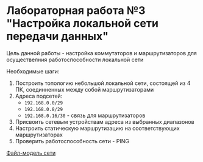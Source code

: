 # Лабораторная работа №3 "Настройка локальной сети передачи данных"

Цель данной работы - настройка коммутаторов и маршрутизаторов для осуществелния работоспособности локальной сети

Необходимые шаги:
1. Построить топологию небольшой локальной сети, состоящей из 4 ПК, соединненных между собой маршрутизаторами
2. Адреса подсетей:
	- `192.168.0.0/29`
	- `192.168.0.8/29`
	- `192.168.0.16/30` - связь для маршрутизаторов
3. Присвоить сетевым устройствам адреса из выбранных диапазонов
4. Настроить статическую маршрутизацию на соответствующих маршрутизаторах
5. Проверить работоспособность сети - PING

[Файл-модель сети](https://github.com/QDeVerde/it-project/tree/main/lab_3/model.pkt)


